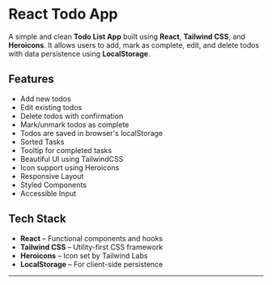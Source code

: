 # React Todo App

A simple and clean **Todo List App** built using **React**, **Tailwind CSS**, and **Heroicons**. It allows users to add, mark as complete, edit, and delete todos with data persistence using **LocalStorage**.

## Features

- Add new todos
- Edit existing todos
- Delete todos with confirmation
- Mark/unmark todos as complete
- Todos are saved in browser's localStorage
- Sorted Tasks
- Tooltip for completed tasks
- Beautiful UI using TailwindCSS
- Icon support using Heroicons
- Responsive Layout
- Styled Components
- Accessible Input

## Tech Stack

- **React** – Functional components and hooks
- **Tailwind CSS** – Utility-first CSS framework
- **Heroicons** – Icon set by Tailwind Labs
- **LocalStorage** – For client-side persistence

---
